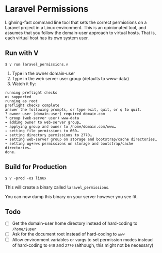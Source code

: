 # Laravel Permissions

Lighning-fast command line tool that sets the correct permissions on a Laravel project in a Linux environment. This is an opinionated tool, and assumes that you follow the domain-user approach to virtual hosts. That is, each virtual host has its own system user.

## Run with V

```shell
$ v run laravel_permissions.v
```

1. Type in the owner domain-user
2. Type in the web server user group (defaults to www-data)
3. Watch it fly:

```
running preflight checks
os supported
running as root
preflight checks complete
answer the following prompts, or type exit, quit, or q to quit.
? owner user (domain-user) required domain.com
? group (web-server user) www-data
→ adding owner to web-server group…
→ applying group and owner to /home/domain.com/www…
→ setting file permissions to 660…
→ setting directory permissions to 2770…
→ setting web-server group on storage and bootstrap/cache directories…
→ setting ug+rwx permissions on storage and bootstrap/cache directories…
done.
```

## Build for Production

```shell
$ v -prod -os linux
```

This will create a binary called `laravel_permissions`.

You can now dump this binary on your server however you see fit.

## Todo

- [ ] Get the domain-user home directory instead of hard-coding to `/home/$user`
- [ ] Ask for the document root instead of hard-coding to `www`
- [ ] Allow environment variables or vargs to set permission modes instead of hard-coding to `640` and `2770` (although, this might not be necessary)
